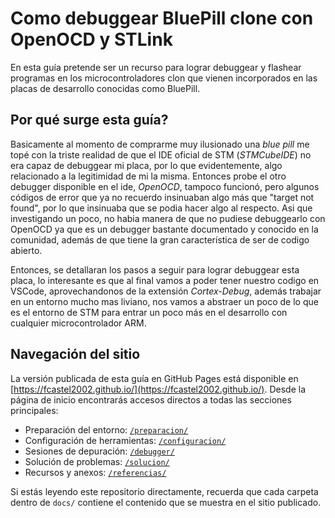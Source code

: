 # Como debuggear BluePill clone con OpenOCD y STLink

En esta guía pretende ser un recurso para lograr debuggear y flashear programas en los microcontroladores clon que vienen incorporados en las placas de desarrollo conocidas como BluePill.

## Por qué surge esta guía?

Basicamente al momento de comprarme muy ilusionado una *blue pill* me topé con la triste realidad de que el IDE oficial de STM (*STMCubeIDE*) no era capaz de debuggear mi placa, por lo que evidentemente, algo relacionado a la legitimidad de mi la misma. Entonces probe el otro debugger disponible en el ide, *OpenOCD*, tampoco funcionó, pero algunos códigos de error que ya no recuerdo insinuaban algo más que "target not found", por lo que insinuaba que se podia hacer algo al respecto. Asi que investigando un poco, no habia manera de que no pudiese debuggearlo con OpenOCD ya que es un debugger bastante documentado y conocido en la comunidad, además de que tiene la gran característica de ser de codigo abierto.

Entonces, se detallaran los pasos a seguir para lograr debuggear esta placa, lo interesante es que al final vamos a poder tener nuestro codigo en VSCode, aprovechandonos de la extensión *Cortex-Debug*, además trabajar en un entorno mucho mas liviano, nos vamos a abstraer un poco de lo que es el entorno de STM para entrar un poco más en el desarrollo con cualquier microcontrolador ARM.

## Navegación del sitio

La versión publicada de esta guía en GitHub Pages está disponible en [https://fcastel2002.github.io/](https://fcastel2002.github.io/). Desde la página de inicio encontrarás accesos directos a todas las secciones principales:

- Preparación del entorno: [`/preparacion/`](https://fcastel2002.github.io/preparacion/)
- Configuración de herramientas: [`/configuracion/`](https://fcastel2002.github.io/configuracion/)
- Sesiones de depuración: [`/debugger/`](https://fcastel2002.github.io/debugger/)
- Solución de problemas: [`/solucion/`](https://fcastel2002.github.io/solucion/)
- Recursos y anexos: [`/referencias/`](https://fcastel2002.github.io/referencias/)

Si estás leyendo este repositorio directamente, recuerda que cada carpeta dentro de `docs/` contiene el contenido que se muestra en el sitio publicado.


